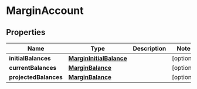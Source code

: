 # MarginAccount

## Properties
Name | Type | Description | Notes
------------ | ------------- | ------------- | -------------
**initialBalances** | [**MarginInitialBalance**](MarginInitialBalance.md) |  |  [optional]
**currentBalances** | [**MarginBalance**](MarginBalance.md) |  |  [optional]
**projectedBalances** | [**MarginBalance**](MarginBalance.md) |  |  [optional]

